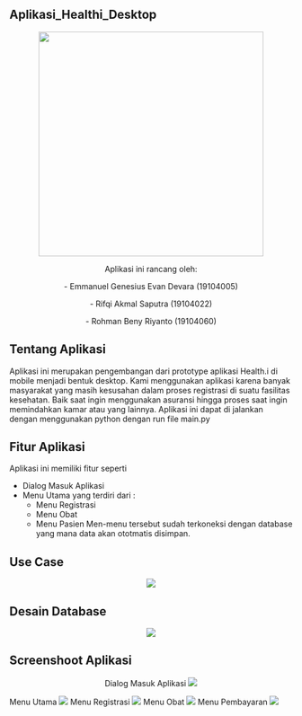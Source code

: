 ## Aplikasi_Healthi_Desktop
<p align="center">
 <img src="https://user-images.githubusercontent.com/72756374/127510787-a82c8bef-a705-427d-8ba8-3b732cfa1cd2.png" width="400" height="400">
 </p>

<p align="center"> Aplikasi ini rancang oleh: </p>
<p align="center"> - Emmanuel Genesius Evan Devara (19104005) </p>
<p align="center"> - Rifqi Akmal Saputra           (19104022) </p>
<p align="center"> - Rohman Beny Riyanto           (19104060) </p>

## Tentang Aplikasi
Aplikasi ini merupakan pengembangan dari prototype aplikasi Health.i di mobile menjadi bentuk desktop. Kami menggunakan aplikasi karena banyak masyarakat yang masih kesusahan dalam proses registrasi di suatu fasilitas kesehatan. Baik saat ingin menggunakan asuransi hingga proses saat ingin memindahkan kamar atau yang lainnya. Aplikasi ini dapat di jalankan dengan menggunakan python dengan run file main.py

## Fitur Aplikasi
Aplikasi ini memiliki fitur seperti
 - Dialog Masuk Aplikasi
 - Menu Utama yang terdiri dari :
   - Menu Registrasi
   - Menu Obat
   - Menu Pasien
Men-menu tersebut sudah terkoneksi dengan database yang mana data akan ototmatis disimpan.

## Use Case
<p align="center">
<img src="https://user-images.githubusercontent.com/72756374/127512391-510000be-67e8-4405-8368-715a0803f5aa.png" > </p>

## Desain Database
<p align="center">
<img src="https://user-images.githubusercontent.com/72756374/127587665-510ea14e-540c-449c-89ae-56b0313f6d27.png"> </p>

## Screenshoot Aplikasi
<p align="center">
 Dialog Masuk Aplikasi
<img src="https://user-images.githubusercontent.com/72756374/127589775-2c5784cc-5b63-4412-98f0-9801445a0a39.png">

 Menu Utama
<img src="https://user-images.githubusercontent.com/72756374/127589778-567a20f7-8f4d-4e17-8235-62e18847cfa2.png">
 Menu Registrasi
<img src="https://user-images.githubusercontent.com/72756374/127590175-fa541a5d-e061-4e99-8187-4fd9bda6e97e.jpg">
 Menu Obat
<img src="https://user-images.githubusercontent.com/72756374/127590197-52b225e5-4c26-4ade-bcb7-1555302607d8.jpg">
 Menu Pembayaran
<img src="https://user-images.githubusercontent.com/72756374/127590209-06a05c42-b9bd-4e85-9ae3-26e765a6dfeb.jpg">
 </p>






